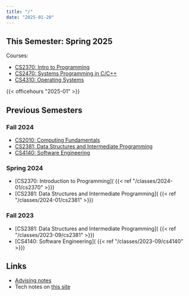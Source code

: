 ```yaml
---
title: "/"
date: "2025-01-20"
---
```


## This Semester: Spring 2025

Courses:
 
 - [CS2370: Intro to Programming](
     ./classes/2025-01/cs2370)
 - [CS2470: Systems Programming in C/C++](
     ./classes/2025-01/cs2470)
 - [CS4310: Operating Systems](
     ./classes/2025-01/cs4310)

{{< officehours "2025-01" >}}

## Previous Semesters

### Fall 2024

 - [CS2010: Computing Fundamentals](
     ./classes/2024-09/cs2010)
 - [CS2381: Data Structures and Intermediate Programming](
     ./classes/2024-09/cs2381)
 - [CS4140: Software Engineering](
     ./classes/2024-09/cs4140)

### Spring 2024

 - [CS2370: Introduction to Programming](
     {{< ref "/classes/2024-01/cs2370" >}})
 - [CS2381: Data Structures and Intermediate Programming](
     {{< ref "/classes/2024-01/cs2381" >}})


### Fall 2023

 - [CS2381: Data Structures and Intermediate Programming](
     {{< ref "/classes/2023-09/cs2381" >}})
 - [CS4140: Software Engineering](
     {{< ref "/classes/2023-09/cs4140" >}})


## Links

 - [Advising notes](./advising)
 - Tech notes on [this site](./site-tech)
